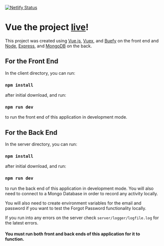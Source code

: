 [![Netlify Status](https://api.netlify.com/api/v1/badges/e9e42d4f-ab84-407f-9f0e-1760470822fd/deploy-status)](https://app.netlify.com/sites/full-stack-expense-tracker/deploys)

# Vue the project [live](https://full-stack-expense-tracker.netlify.app/)!

This project was created using [Vue.js](https://vuejs.org/), [Vuex](https://vuex.vuejs.org/), and [Buefy](https://buefy.org/) on the front end and [Node](https://nodejs.org/en/), [Express](http://expressjs.com/), and [MongoDB](https://www.mongodb.com/) on the back.

## For the Front End

In the client directory, you can run:

### `npm install`

after initial download, and run:

### `npm run dev`

to run the front end of this application in development mode.

## For the Back End

In the server directory, you can run:

### `npm install`

after initial download, and run:

### `npm run dev`

to run the back end of this application in development mode. You will also need to connect to a Mongo Database in order to record any activity locally.

You will also need to create environment variables for the email and password if you want to test the Forgot Password functionality locally.

If you run into any errors on the server check `server/logger/logfile.log` for the latest errors.

#### You must run both front and back ends of this application for it to function.
